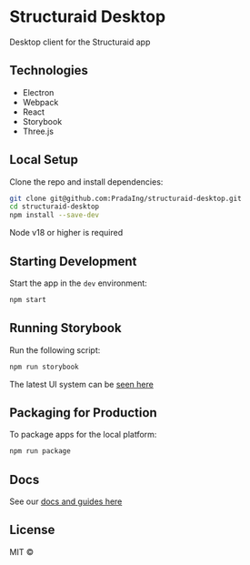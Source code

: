 # Structuraid Desktop

Desktop client for the Structuraid app

## Technologies

- Electron
- Webpack
- React
- Storybook
- Three.js

## Local Setup

Clone the repo and install dependencies:

```bash
git clone git@github.com:PradaIng/structuraid-desktop.git
cd structuraid-desktop
npm install --save-dev
```

Node v18 or higher is required

## Starting Development

Start the app in the `dev` environment:

```bash
npm start
```

## Running Storybook

Run the following script:

```bash
npm run storybook
```

The latest UI system can be [seen here](https://pradaing.github.io/structuraid-desktop/)

## Packaging for Production

To package apps for the local platform:

```bash
npm run package
```

## Docs

See our [docs and guides here](https://loud-liver-0fa.notion.site/StructurAid-c892a663475d41f2a0e4a037de220de5)

## License

MIT ©
